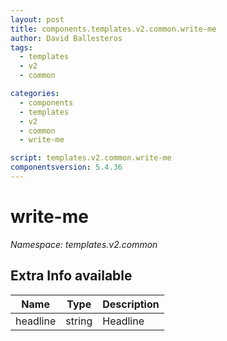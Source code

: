 ```yaml
---
layout: post
title: components.templates.v2.common.write-me
author: David Ballesteros
tags:
  - templates
  - v2
  - common

categories:
  - components
  - templates
  - v2
  - common
  - write-me

script: templates.v2.common.write-me
componentsversion: 5.4.36
---
```

# write-me

*Namespace: templates.v2.common*

## Extra Info available

| Name | Type | Description |
| --- | --- | --- |
| headline | string | Headline |